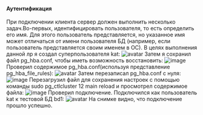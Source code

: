 #### Аутентификация
При подключении клиента сервер должен выполнить несколько задач.Во-первых, идентифицировать пользователя, то есть определить его имя. Для этого пользователь представляется, но указанное имя может отличаться от имени пользователя БД (например, если пользователь представляется своим именем в ОС).
В целях выполнения данной лр я создал суперпользователя kat:
![avatar](https://sun9-24.userapi.com/impg/Mg1ABDx3zMZcfAwwRmeLgX1F-2b8A_Q9i8sueg/M9j6mWiC1YI.jpg?size=619x135&quality=96&sign=9201715919e35b2ad8917220d9b14232&type=album)
Затем я сохранил файл pg_hba.conf, чтобы иметь возможность восстановить:
![image](https://user-images.githubusercontent.com/113884588/202406157-52ef0eb5-b58f-4ec8-b881-6373ac5ffe3c.png)
Проверил содержимое pg_hba.conf(используя представление pg_hba_file_rules):
![avatar](https://sun9-10.userapi.com/impg/vupbUl0RSJudUqEKEnHUAbVnVX5Nud7OdA_ZVQ/RGb0KFI4Zrw.jpg?size=594x189&quality=96&sign=562641d0ade742f8cc0ca4a408636e7f&type=album)
Затем перезаписал pg_hba.conf с нуля:
![image](https://user-images.githubusercontent.com/113884588/202406213-97edbc2b-847e-45a9-8b0b-f0a247f02590.png)
Перезагрузил файл для сохранения настроек с помощью команды sudo pg_ctlcluster 12 main reload и просмотрел содержимое файла:
![image](https://user-images.githubusercontent.com/113884588/202406263-e8ca29d6-baa3-44d5-985a-faeb36e4c553.png)
Проверил подключение. Подключился как пользователь kat к тестовой БД bd1:
![avatar](https://sun9-87.userapi.com/impg/qawpIlDhDBnnmI54_-NW6SS7gIBiPwn0AcDSvg/hxeZkMYj5Kg.jpg?size=805x69&quality=96&sign=d37360eefe412a35b9ae69c3a497e24a&type=album)
На снимке видно, что подключение прошло успешно.
